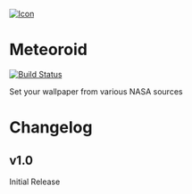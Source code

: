[![Icon](https://github.com/JeffResc/Meteoroid/raw/master/meteoroidprefs/Resources/iconlarge%402x.png)](#)
# Meteoroid
[![Build Status](https://github.com/JeffResc/Meteoroid/raw/master/meteoroidprefs/Resources/iconlarge%402x.png)](https://travis-ci.org/JeffResc/Meteoroid)

Set your wallpaper from various NASA sources

# Changelog
## v1.0
Initial Release
